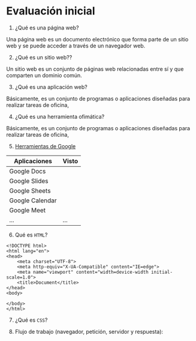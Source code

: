 # Evaluación inicial

1. ¿Qué es una página web?

Una página web es un documento electrónico que forma parte de un sitio web y se puede acceder a través de un navegador web.

2. ¿Qué es un sitio web??

Un sitio web es un conjunto de páginas web relacionadas entre sí y que comparten un dominio común.

3. ¿Qué es una aplicación web?

Básicamente, es un conjunto de programas o aplicaciones diseñadas para realizar tareas de oficina,

4. ¿Qué es una herramienta ofimática?

Básicamente, es un conjunto de programas o aplicaciones diseñadas para realizar tareas de oficina,

5. [Herramientas de Google](https://www.google.com/intl/es-419/chrome/browser-tools/ "Herramientas de Google")

|Aplicaciones|Visto|
|------------|-----|
|Google Docs||
|Google Slides||
|Google Sheets||
|Google Calendar||
|Google Meet||
|...|...|

6. Qué es ``HTML``?

```
<!DOCTYPE html>
<html lang="en">
<head>
    <meta charset="UTF-8">
    <meta http-equiv="X-UA-Compatible" content="IE=edge">
    <meta name="viewport" content="width=device-width initial-scale=1.0">
    <title>Document</title>
</head>
<body>

</body>
</html>
```

7. ¿Qué es ``CSS``?

8. Flujo de trabajo (navegador, petición, servidor y respuesta):
